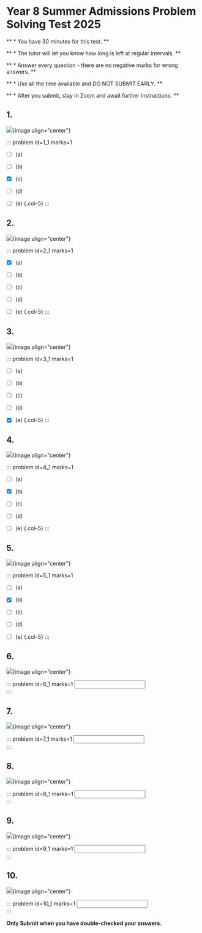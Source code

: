 # Year 8 Summer Admissions Problem Solving Test 2025

** * You have 30 minutes for this test. **  
  
** * The tutor will let you know how long is left at regular intervals. **  

** * Answer every question - there are no negative marks for wrong answers. **  
  
** * Use all the time available and DO NOT SUBMIT EARLY. **  

** * After you submit, stay in Zoom and await further instructions. **  


## 1.
![](/resources/admissions-summer-ps-8/q1.png){image align="center"}  

::: problem id=1_1 marks=1  

* [ ] (a)
* [ ] (b)
* [x] (c)
* [ ] (d)
* [ ] (e)
{.col-5}
:::  


## 2.
![](/resources/admissions-summer-ps-8/q2.png){image align="center"}  

::: problem id=2_1 marks=1  

* [x] (a)
* [ ] (b)
* [ ] (c)
* [ ] (d)
* [ ] (e)
{.col-5}
::: 


## 3.
![](/resources/admissions-summer-ps-8/q3.png){image align="center"}  

::: problem id=3_1 marks=1  

* [ ] (a)
* [ ] (b)
* [ ] (c)
* [ ] (d)
* [x] (e)
{.col-5}
::: 


## 4.
![](/resources/admissions-summer-ps-8/q4.png){image align="center"}  

::: problem id=4_1 marks=1  

* [ ] (a)
* [x] (b)
* [ ] (c)
* [ ] (d)
* [ ] (e)
{.col-5}
::: 


## 5.
![](/resources/admissions-summer-ps-8/q5.png){image align="center"}  

::: problem id=5_1 marks=1  

* [ ] (a)
* [x] (b)
* [ ] (c)
* [ ] (d)
* [ ] (e)
{.col-5}
::: 


## 6.
![](/resources/admissions-summer-ps-8/q6.png){image align="center"}  

::: problem id=6_1 marks=1
<input type="number" solution="51"/>  
::: 


## 7.
![](/resources/admissions-summer-ps-8/q7.png){image align="center"}  

::: problem id=7_1 marks=1
<input type="number" solution="84"/>  
::: 


## 8.
![](/resources/admissions-summer-ps-8/q8.png){image align="center"}  

::: problem id=8_1 marks=1
<input type="number" solution="150"/>  
::: 


## 9.
![](/resources/admissions-summer-ps-8/q9.png){image align="center"}  

::: problem id=9_1 marks=1
<input type="number" solution="66660"/>  
::: 


## 10.
![](/resources/admissions-summer-ps-8/q10.png){image align="center"}  

::: problem id=10_1 marks=1
<input type="number" solution="296"/>  
::: 


**Only Submit when you have double-checked your answers.**